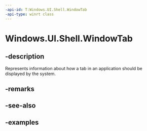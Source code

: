 ```yaml
---
-api-id: T:Windows.UI.Shell.WindowTab
-api-type: winrt class
---
```


# Windows.UI.Shell.WindowTab

<!--
public sealed class WindowTab
-->

## -description

Represents information about how a tab in an application should be displayed by the system.

## -remarks

## -see-also

## -examples


